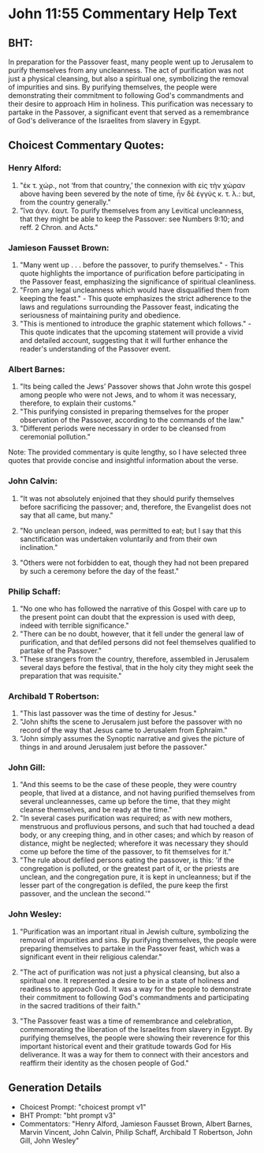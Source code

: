 # John 11:55 Commentary Help Text

## BHT:
In preparation for the Passover feast, many people went up to Jerusalem to purify themselves from any uncleanness. The act of purification was not just a physical cleansing, but also a spiritual one, symbolizing the removal of impurities and sins. By purifying themselves, the people were demonstrating their commitment to following God's commandments and their desire to approach Him in holiness. This purification was necessary to partake in the Passover, a significant event that served as a remembrance of God's deliverance of the Israelites from slavery in Egypt.

## Choicest Commentary Quotes:
### Henry Alford:
1. "ἐκ τ. χώρ., not ‘from that country,’ the connexion with εἰς τὴν χώραν above having been severed by the note of time, ἦν δὲ ἐγγὺς κ. τ. λ.: but, from the country generally." 
2. "ἵνα ἁγν. ἑαυτ. To purify themselves from any Levitical uncleanness, that they might be able to keep the Passover: see Numbers 9:10; and reff. 2 Chron. and Acts."

### Jamieson Fausset Brown:
1. "Many went up . . . before the passover, to purify themselves." - This quote highlights the importance of purification before participating in the Passover feast, emphasizing the significance of spiritual cleanliness.
2. "From any legal uncleanness which would have disqualified them from keeping the feast." - This quote emphasizes the strict adherence to the laws and regulations surrounding the Passover feast, indicating the seriousness of maintaining purity and obedience.
3. "This is mentioned to introduce the graphic statement which follows." - This quote indicates that the upcoming statement will provide a vivid and detailed account, suggesting that it will further enhance the reader's understanding of the Passover event.

### Albert Barnes:
1. "Its being called the Jews’ Passover shows that John wrote this gospel among people who were not Jews, and to whom it was necessary, therefore, to explain their customs."
2. "This purifying consisted in preparing themselves for the proper observation of the Passover, according to the commands of the law."
3. "Different periods were necessary in order to be cleansed from ceremonial pollution."

Note: The provided commentary is quite lengthy, so I have selected three quotes that provide concise and insightful information about the verse.

### John Calvin:
1. "It was not absolutely enjoined that they should purify themselves before sacrificing the passover; and, therefore, the Evangelist does not say that all came, but many." 

2. "No unclean person, indeed, was permitted to eat; but I say that this sanctification was undertaken voluntarily and from their own inclination." 

3. "Others were not forbidden to eat, though they had not been prepared by such a ceremony before the day of the feast."

### Philip Schaff:
1. "No one who has followed the narrative of this Gospel with care up to the present point can doubt that the expression is used with deep, indeed with terrible significance."
2. "There can be no doubt, however, that it fell under the general law of purification, and that defiled persons did not feel themselves qualified to partake of the Passover."
3. "These strangers from the country, therefore, assembled in Jerusalem several days before the festival, that in the holy city they might seek the preparation that was requisite."

### Archibald T Robertson:
1. "This last passover was the time of destiny for Jesus."
2. "John shifts the scene to Jerusalem just before the passover with no record of the way that Jesus came to Jerusalem from Ephraim."
3. "John simply assumes the Synoptic narrative and gives the picture of things in and around Jerusalem just before the passover."

### John Gill:
1. "And this seems to be the case of these people, they were country people, that lived at a distance, and not having purified themselves from several uncleannesses, came up before the time, that they might cleanse themselves, and be ready at the time."
2. "In several cases purification was required; as with new mothers, menstruous and profluvious persons, and such that had touched a dead body, or any creeping thing, and in other cases; and which by reason of distance, might be neglected; wherefore it was necessary they should come up before the time of the passover, to fit themselves for it."
3. "The rule about defiled persons eating the passover, is this: 'if the congregation is polluted, or the greatest part of it, or the priests are unclean, and the congregation pure, it is kept in uncleanness; but if the lesser part of the congregation is defiled, the pure keep the first passover, and the unclean the second.'"

### John Wesley:
1. "Purification was an important ritual in Jewish culture, symbolizing the removal of impurities and sins. By purifying themselves, the people were preparing themselves to partake in the Passover feast, which was a significant event in their religious calendar."

2. "The act of purification was not just a physical cleansing, but also a spiritual one. It represented a desire to be in a state of holiness and readiness to approach God. It was a way for the people to demonstrate their commitment to following God's commandments and participating in the sacred traditions of their faith."

3. "The Passover feast was a time of remembrance and celebration, commemorating the liberation of the Israelites from slavery in Egypt. By purifying themselves, the people were showing their reverence for this important historical event and their gratitude towards God for His deliverance. It was a way for them to connect with their ancestors and reaffirm their identity as the chosen people of God."


## Generation Details
- Choicest Prompt: "choicest prompt v1"
- BHT Prompt: "bht prompt v3"
- Commentators: "Henry Alford, Jamieson Fausset Brown, Albert Barnes, Marvin Vincent, John Calvin, Philip Schaff, Archibald T Robertson, John Gill, John Wesley"
